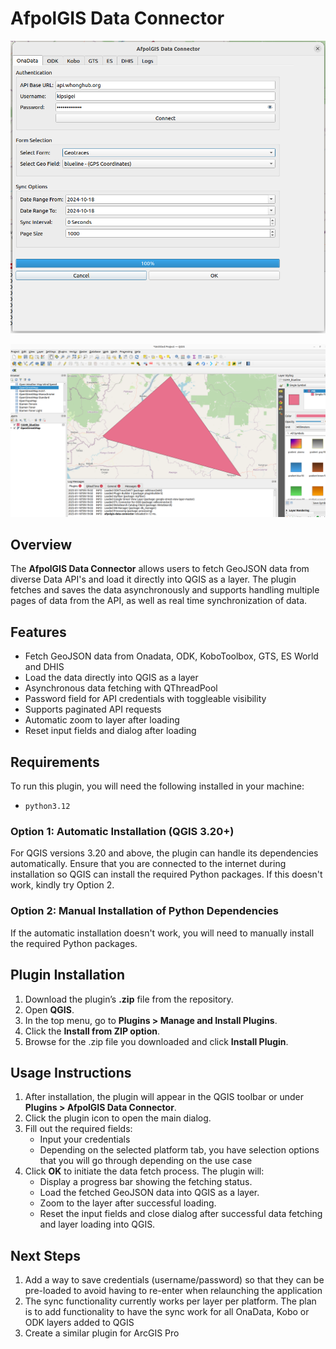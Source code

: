 # AfpolGIS Data Connector

![App Platform](/img/screenshot_1.png)

![App Platform](/img/screenshot_2.png)

## Overview

The **AfpolGIS Data Connector** allows users to fetch GeoJSON data from diverse Data API's and load it directly into QGIS as a layer. The plugin fetches and saves the data asynchronously and supports handling multiple pages of data from the API, as well as real time synchronization of data.

## Features

- Fetch GeoJSON data from Onadata, ODK, KoboToolbox, GTS, ES World and DHIS
- Load the data directly into QGIS as a layer
- Asynchronous data fetching with QThreadPool
- Password field for API credentials with toggleable visibility
- Supports paginated API requests
- Automatic zoom to layer after loading
- Reset input fields and dialog after loading

## Requirements

To run this plugin, you will need the following installed in your machine:

- `python3.12`


### Option 1: Automatic Installation (QGIS 3.20+)

For QGIS versions 3.20 and above, the plugin can handle its dependencies automatically. Ensure that you are connected to the internet during installation so QGIS can install the required Python packages. If this doesn't work, kindly try Option 2.

### Option 2: Manual Installation of Python Dependencies

If the automatic installation doesn't work, you will need to manually install the required Python packages.

## Plugin Installation
1. Download the plugin’s **.zip** file from the repository.
2. Open **QGIS**.
3. In the top menu, go to **Plugins > Manage and Install Plugins**.
4. Click the **Install from ZIP option**.
5. Browse for the .zip file you downloaded and click **Install Plugin**.

## Usage Instructions
1. After installation, the plugin will appear in the QGIS toolbar or under **Plugins > AfpolGIS Data Connector**.
2. Click the plugin icon to open the main dialog.
3. Fill out the required fields:
   - Input your credentials
   - Depending on the selected platform tab, you have selection options that you will go through depending on the use case
4. Click **OK** to initiate the data fetch process. The plugin will:
   - Display a progress bar showing the fetching status.
   - Load the fetched GeoJSON data into QGIS as a layer.
   - Zoom to the layer after successful loading.
   - Reset the input fields and close dialog after successful data fetching and layer loading into QGIS.

## Next Steps
1. Add a way to save credentials (username/password) so that they can be pre-loaded to avoid having to re-enter when relaunching the application
2. The sync functionality currently works per layer per platform. The plan is to add functionality to have the sync work for all OnaData, Kobo or ODK layers added to QGIS
3. Create a similar plugin for ArcGIS Pro